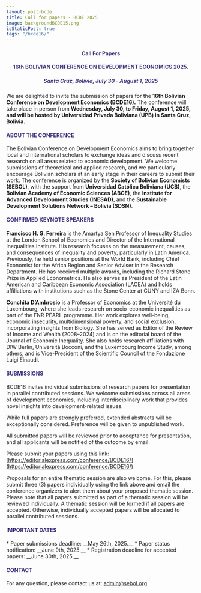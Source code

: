 ```yaml
---
layout: post-bcde
title: Call for papers - BCDE 2025
image: backgroundBCDE15.png
isStaticPost: true
tags: "/bcde16/"
---
```


<!-- <meta http-equiv="refresh" content="0; url=https://bcde15.sebol.org"> -->

<center><h4 style="color:#3C327C;"> <b>Call For Papers</b> </h4></center>
<center><h4 style="color:#3C327C;"> <b>16th BOLIVIAN CONFERENCE ON DEVELOPMENT ECONOMICS 2025.</b></h4></center>
<center><h5 style="color:#3C327C;"> Santa Cruz, Bolivia, July 30 - August 1, 2025
</h5></center>

We are delighted to invite the submission of papers for the **16th Bolivian Conference on Development Economics (BCDE16).** The conference will take place in person from **Wednesday, July 30, to Friday, August 1, 2025, and will be hosted by Universidad Privada Boliviana (UPB) in Santa Cruz, Bolivia.**

<h4 style="color:#3C327C;"> ABOUT THE CONFERENCE</h4>

The Bolivian Conference on Development Economics aims to bring together local and international scholars to exchange ideas and discuss recent research on all areas related to economic development. We welcome submissions of theoretical and applied research, and we particularly encourage Bolivian scholars at an early stage in their careers to submit their work.
The conference is organized by the **Society of Bolivian Economists (SEBOL)**, with the support from **Universidad Católica Boliviana (UCB)**, the **Bolivian Academy of Economic Sciences (ABCE)**, the **Institute for Advanced Development Studies (INESAD)**, and the **Sustainable Development Solutions Network – Bolivia (SDSN)**.

<h4 style="color:#3C327C;"> CONFIRMED KEYNOTE SPEAKERS</h4>

**Francisco H. G. Ferreira** is the Amartya Sen Professor of Inequality Studies at the London School of Economics and Director of the International Inequalities Institute. His research focuses on the measurement, causes, and consequences of inequality and poverty, particularly in Latin America. Previously, he held senior positions at the World Bank, including Chief Economist for the Africa Region and Senior Adviser in the Research Department. He has received multiple awards, including the Richard Stone Prize in Applied Econometrics. He also serves as President of the Latin American and Caribbean Economic Association (LACEA) and holds affiliations with institutions such as the Stone Center at CUNY and IZA Bonn.

**Conchita D’Ambrosio** is a Professor of Economics at the Université du Luxembourg, where she leads research on socio-economic inequalities as part of the FNR PEARL programme. Her work explores well-being, economic insecurity, multidimensional poverty, and social exclusion, incorporating insights from Biology. She has served as Editor of the Review of Income and Wealth (2008–2024) and is on the editorial board of the Journal of Economic Inequality. She also holds research affiliations with DIW Berlin, Università Bocconi, and the Luxembourg Income Study, among others, and is Vice-President of the Scientific Council of the Fondazione Luigi Einaudi.

<h4 style="color:#3C327C;"> SUBMISSIONS</h4>

BCDE16 invites individual submissions of research papers for presentation in parallel contributed sessions. We welcome submissions across all areas of development economics, including interdisciplinary work that provides novel insights into development-related issues.

While full papers are strongly preferred, extended abstracts will be exceptionally considered. Preference will be given to unpublished work.

All submitted papers will be reviewed prior to acceptance for presentation, and all applicants will be notified of the outcome by email.

Please submit your papers using this link: [https://editorialexpress.com/conference/BCDE16/](https://editorialexpress.com/conference/BCDE16/)

Proposals for an entire thematic session are also welcome. For this, please submit three (3) papers individually using the link above and email the conference organizers to alert them about your proposed thematic session. Please note that all papers submitted as part of a thematic session will be reviewed individually. A thematic session will be formed if all papers are accepted. Otherwise, individually accepted papers will be allocated to parallel contributed sessions.

<h4 style="color:#3C327C;"> IMPORTANT DATES</h4>
* Paper submissions deadline: __May 26th, 2025.__
* Paper status notification: __June 9th, 2025.__
* Registration deadline for accepted papers:  __June 30th, 2025.__

<h4 style="color:#3C327C;"> CONTACT</h4>

For any question, please contact us at: [admin@sebol.org](mailto:admin@sebol.org)
